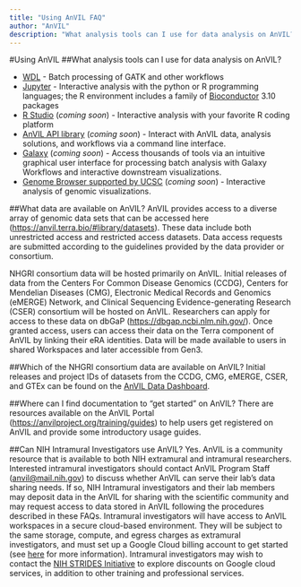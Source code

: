 ```yaml
---
title: "Using AnVIL FAQ"
author: "AnVIL"
description: "What analysis tools can I use for data analysis on AnVIL? What data are available on AnVIL?"
---
```


#Using AnVIL
##What analysis tools can I use for data analysis on AnVIL?
- [WDL](https://software.broadinstitute.org/wdl/) - Batch processing of GATK and other workflows
- [Jupyter](https://jupyter.org/) - Interactive analysis with the python or R programming languages; the R environment includes a family of [Bioconductor](https://www.bioconductor.org/) 3.10 packages
- [R Studio](https://rstudio.com/) (_coming soon_) - Interactive analysis with your favorite R coding platform
- [AnVIL API library](https://github.com/anvilproject/client-apis) (_coming soon_) - Interact with AnVIL data, analysis solutions, and workflows via a command line interface.
- [Galaxy](https://galaxyproject.org/) (_coming soon_) - Access thousands of tools via an intuitive graphical user interface for processing batch analysis with Galaxy Workflows and interactive downstream visualizations.
- [Genome Browser supported by UCSC](http://genome.ucsc.edu/) (_coming soon_) - Interactive analysis of genomic visualizations.

##What data are available on AnVIL?
AnVIL provides access to a diverse array of genomic data sets that can be accessed here (<https://anvil.terra.bio/#library/datasets>). These data include both unrestricted access and restricted access datasets. Data access requests are submitted according to the guidelines provided by the data provider or consortium.

NHGRI consortium data will be hosted primarily on AnVIL. Initial releases of data from the Centers For Common Disease Genomics (CCDG), Centers for Mendelian Diseases (CMG), Electronic Medical Records and Genomics (eMERGE) Network, and Clinical Sequencing Evidence-generating Research (CSER) consortium will be hosted on AnVIL. Researchers can apply for access to these data on dbGaP (<https://dbgap.ncbi.nlm.nih.gov/>). Once granted access, users can access their data on the Terra component of AnVIL by linking their eRA identities. Data will be made available to users in shared Workspaces and later accessible from Gen3.

##Which of the NHGRI consortium data are available on AnVIL?
Initial releases and project IDs of datasets from the CCDG, CMG, eMERGE, CSER, and GTEx can be found on the [AnVIL Data Dashboard](/data).

##Where can I find documentation to “get started” on AnVIL?
There are resources available on the AnVIL Portal (<https://anvilproject.org/training/guides>) to help users get registered on AnVIL and provide some introductory usage guides.

##Can NIH Intramural Investigators use AnVIL?
Yes. AnVIL is a community resource that is available to both NIH extramural and intramural researchers. Interested intramural investigators should contact AnVIL Program Staff (<anvil@mail.nih.gov>) to discuss whether AnVIL can serve their lab’s data sharing needs. If so, NIH Intramural investigators and their lab members may deposit data in the AnVIL for sharing with the scientific community and may request access to data stored in AnVIL following the procedures described in these FAQs. 
Intramural investigators will have access to AnVIL workspaces in a secure cloud-based environment. They will be subject to the same storage, compute, and egress charges as extramural investigators, and must set up a Google Cloud billing account to get started (see [here](https://anvilproject.org/training/guides) for more information). Intramural investigators may wish to contact the [NIH STRIDES Initiative](https://datascience.nih.gov/strides) to explore discounts on Google cloud services, in addition to other training and professional services. 

